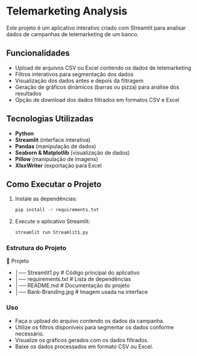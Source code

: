 # Telemarketing Analysis

Este projeto é um aplicativo interativo criado com Streamlit para analisar dados de campanhas de telemarketing de um banco.

## Funcionalidades
- Upload de arquivos CSV ou Excel contendo os dados de telemarketing
- Filtros interativos para segmentação dos dados
- Visualização dos dados antes e depois da filtragem
- Geração de gráficos dinâmicos (barras ou pizza) para análise dos resultados
- Opção de download dos dados filtrados em formatos CSV e Excel

## Tecnologias Utilizadas
- **Python**
- **Streamlit** (interface interativa)
- **Pandas** (manipulação de dados)
- **Seaborn & Matplotlib** (visualização de dados)
- **Pillow** (manipulação de imagens)
- **XlsxWriter** (exportação para Excel

## Como Executar o Projeto
1. Instale as dependências:
   ```bash
   pip install -r requirements.txt

2. Execute o aplicativo Streamlit:
   ```bash
   streamlit run Streamlit1.py

### Estrutura do Projeto

📂 Projeto
* │── Streamlit1.py          # Código principal do aplicativo
* │── requirements.txt       # Lista de dependências
* │── README.md              # Documentação do projeto
* │── Bank-Branding.jpg      # Imagem usada na interface


### Uso

* Faça o upload do arquivo contendo os dados da campanha.
* Utilize os filtros disponíveis para segmentar os dados conforme necessário.
* Visualize os gráficos gerados com os dados filtrados.
* Baixe os dados processados em formato CSV ou Excel.
